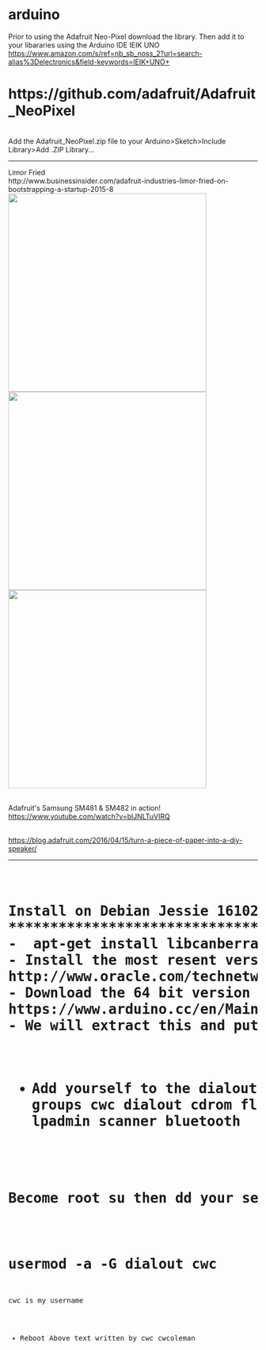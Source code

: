 # arduino
Prior to using the Adafruit Neo-Pixel download the library.  Then add it to your libararies using the Arduino IDE
IEIK UNO
https://www.amazon.com/s/ref=nb_sb_noss_2?url=search-alias%3Delectronics&field-keywords=IEIK+UNO+

<h1>
https://github.com/adafruit/Adafruit_NeoPixel
</h1>
<br /> Add the Adafruit_NeoPixel.zip file  to your Arduino>Sketch>Include Library>Add .ZIP Library...
<hr />
Limor Fried
<br />http://www.businessinsider.com/adafruit-industries-limor-fried-on-bootstrapping-a-startup-2015-8
<br /> <img src ="https://github.com/tritechsc/arduino/blob/master/img/lady_ada_building.jpg" width = "400">
<img src ="https://github.com/tritechsc/arduino/blob/master/img/lady_ada_machine.jpg" width = "400">
<img src ="https://github.com/tritechsc/arduino/blob/master/img/lady_ada_neo.jpg" width = "400">

<br />Adafruit's Samsung SM481 & SM482 in action!
<br />https://www.youtube.com/watch?v=blJNLTuVIRQ

<br /> https://blog.adafruit.com/2016/04/15/turn-a-piece-of-paper-into-a-diy-speaker/
<hr />
<pre>
<h1>
Install on Debian Jessie 161027 cwcoleman
***********************************************
-  apt-get install libcanberra-gtk-module
- Install the most resent version of jdk and jre
http://www.oracle.com/technetwork/java/javase/downloads/index.html
- Download the 64 bit version of Arduino
https://www.arduino.cc/en/Main/Software
- We will extract this and put it in an /opt/arduino directory

- Add yourself to the dialout group
  As a normal user type groups
$ groups
cwc dialout cdrom floppy sudo audio dip video plugdev netdev lpadmin scanner bluetooth

Become root su then
dd your self to the dialout group 
as follows:
# usermod -a -G dialout cwc
cwc is my username
- Reboot
Above text written by cwc cwcoleman

</h1>
</pre>

